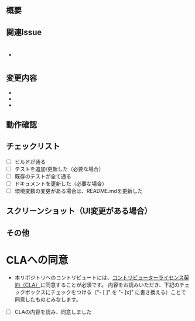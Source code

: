 ## 概要

<!-- このPRで何を行ったか簡潔に説明してください -->

## 関連Issue

<!-- 関連するIssueがあれば記載してください -->

- # 

## 変更内容

<!-- 主な変更内容を箇条書きで記載してください -->

-
-
-

## 動作確認

<!-- どのように動作確認を行ったか記載してください -->

## チェックリスト

- [ ] ビルドが通る
- [ ] テストを追加/更新した（必要な場合）
- [ ] 既存のテストが全て通る
- [ ] ドキュメントを更新した（必要な場合）
- [ ] 環境変数の変更がある場合は、README.mdを更新した

## スクリーンショット（UI変更がある場合）

<!-- UI変更がある場合はスクリーンショットを添付してください -->

## その他

<!-- レビュアーへの補足事項があれば記載してください -->

# CLAへの同意

- 本リポジトリへのコントリビュートには、[コントリビューターライセンス契約（CLA）](https://github.com/team-mirai-volunteer/fact-checker/blob/main/CLA.md)に同意することが必須です。
  内容をお読みいただき、下記のチェックボックスにチェックをつける（"- [ ]" を "- [x]"
  に書き換える）ことで同意したものとみなします。

- [ ] CLAの内容を読み、同意しました
